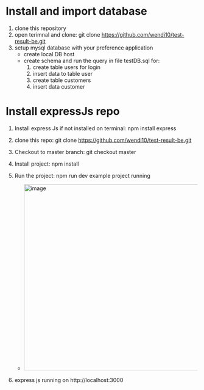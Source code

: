 # Install and import database
1. clone this repository
2. open terimnal and clone: git clone https://github.com/wendi10/test-result-be.git
3. setup mysql database with your preference application
    - create local DB host
    - create schema and run the query in file testDB.sql for:
      1. create table users for login
      2. insert data to table user
      3. create table customers
      4. insert data customer

# Install expressJs repo
1. Install express Js if not installed on terminal: npm install express
2. clone this repo: git clone https://github.com/wendi10/test-result-be.git
3. Checkout to master branch: git checkout master
4. Install project: npm install
5. Run the project: npm run dev
    example project running
    - <img width="487" alt="image" src="https://user-images.githubusercontent.com/52336664/174658824-d2b3b346-40af-43ec-94e6-9e419d035290.png">

7. express js running on http://localhost:3000
 
